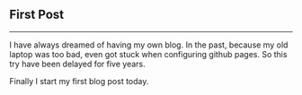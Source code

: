 ## First Post

---

I have always dreamed of having my own blog.
In the past, because my old laptop was too bad, even got stuck when configuring github pages.
So this try have been delayed for five years.

Finally I start my first blog post today.
